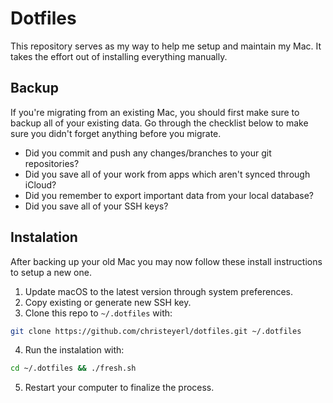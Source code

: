 # Dotfiles

This repository serves as my way to help me setup and maintain my Mac. It takes the effort out of installing everything manually.

## Backup

If you're migrating from an existing Mac, you should first make sure to backup all of your existing data. Go through the checklist below to make sure you didn't forget anything before you migrate.

- Did you commit and push any changes/branches to your git repositories?
- Did you save all of your work from apps which aren't synced through iCloud?
- Did you remember to export important data from your local database?
- Did you save all of your SSH keys?

## Instalation

After backing up your old Mac you may now follow these install instructions to setup a new one.

1. Update macOS to the latest version through system preferences.
2. Copy existing or generate new SSH key.
3. Clone this repo to `~/.dotfiles` with:
```bash
git clone https://github.com/christeyerl/dotfiles.git ~/.dotfiles
```
4. Run the instalation with:
```bash
cd ~/.dotfiles && ./fresh.sh
```
5. Restart your computer to finalize the process.
